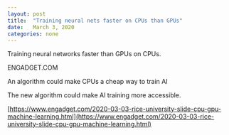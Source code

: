 ```yaml
---
layout: post
title:  "Training neural nets faster on CPUs than GPUs"
date:   March 3, 2020
categories: none
---
```




Training neural networks faster than GPUs on CPUs.






ENGADGET.COM




An algorithm could make CPUs a cheap way to train AI

The new algorithm could make AI training more accessible.



[https://www.engadget.com/2020-03-03-rice-university-slide-cpu-gpu-machine-learning.html](https://www.engadget.com/2020-03-03-rice-university-slide-cpu-gpu-machine-learning.html)



 

